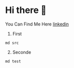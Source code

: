 # Hi there 🙌

 You Can Find Me Here [linkedin](https://www.linkedin.com/in/shirin-alizadeh)
 
1. First
 ```
md src
 ```
2. Seconde
```
md test
```